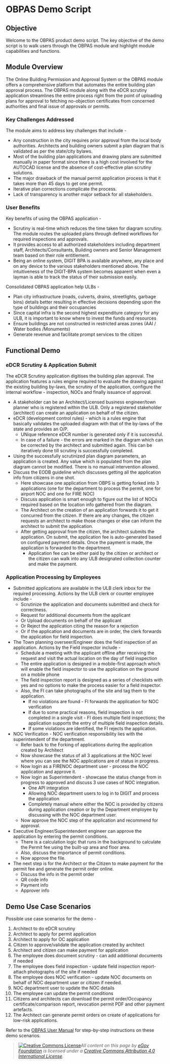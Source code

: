 # OBPAS Demo Script

## Objective

Welcome to the OBPAS product demo script. The key objective of the demo script is to walk users through the OBPAS module and highlight module capabilities and functions.

## Module Overview

The Online Building Permission and Approval System or the OBPAS module offers a comprehensive platform that automates the entire building plan approval process. The OBPAS module along with the eDCR scrutiny application streamlines the entire process right from the point of uploading plans for approval to fetching no-objection certificates from concerned authorities and final issue of approvals or permits. 

### Key Challenges Addressed

The module aims to address key challenges that include -

* Any construction in the city requires prior approval from the local body authorities. Architects and building owners submit a plan diagram that is validated as per the state/city bylaws.
* Most of the building plan applications and drawing plans are submitted manually in paper format since there is a high cost involved for the AUTOCAD license and the absence of cost-effective plan scrutiny solutions.
* The major drawback of the manual permit application process is that it takes more than 45 days to get one permit.
* Iterative plan corrections complicate the process.
* Lack of transparency is another major setback for all stakeholders.

### User Benefits

Key benefits of using the OBPAS application -

* Scrutiny is real-time which reduces the time taken for diagram scrutiny. The module routes the uploaded plans through defined workflows for required inspections and approvals.
* It provides access to all authorized stakeholders including department staff, Architects/Consultants, Building owners and Senior Management team based on their role entitlement.
* Being an online system, DIGIT BPA is available anywhere, any place and on any device to the various stakeholders mentioned above. The intuitiveness of the DIGIT-BPA system becomes apparent when even a layman is able to track the status of their submission easily.

Consolidated OBPAS application help ULBs -

* Plan city infrastructure \(roads, culverts, drains, streetlights, garbage bins\) details better resulting in effective decisions depending upon the type of buildings and their occupancies
* Since capital infra is the second highest expenditure category for any ULB, it is important to know where to invest the funds and resources
* Ensure buildings are not constructed in restricted areas zones \(AAI / Water bodies /Monuments\)
* Generate revenue and facilitate prompt services to the citizen

## Functional Demo 

### eDCR Scrutiny & Application Submit

The eDCR Scrutiny application digitises the building plan approval. The application features a rules engine required to evaluate the drawing against the existing building by-laws, the scrutiny of the application, configure the internal workflow - inspection, NOCs and finally issuance of approval. 

* A stakeholder can be an Architect/Licensed business engineer/town planner who is registered within the ULB. Only a registered stakeholder \(architect\) can create an application on behalf of the citizen.
* eDCR \(development control rules\) -  which is a rules engine that basically validates the uploaded diagram with that of the by-laws of the state and provides an O/P.
  * UNique reference eDCR number is generated only if it is successful.
  * In case of a failure - the errors are marked in the diagram which can be corrected by the architect and submitted again. This can be iteratively done till scrutiny is successfully completed.
* Using the successfully scrutinized plan diagram parameters, an application is created. Any value which is populated from the plan diagram cannot be modified. There is no manual intervention allowed.
* Discuss the EODB guideline which discusses getting all the application info from citizens in one shot.
  * Here showcase one application from OBPS is getting forked into 3 applications \(one for the department to process the permit, one for airport NOC and one for FIRE NOC\)
  * Discuss application is smart enough to figure out the list of NOCs required based on the location info gathered from the diagram.
  * The Architect on the creation of an application forwards it to get it concurred from the citizen. If there are any changes, the citizen requests an architect to make those changes or else can inform the architect to submit the application.
  * After getting approval from the citizen, the architect submits the application. On submit, the application fee is auto-generated based on configured payment details. Once the payment is made, the application is forwarded to the department.
    * Application fee can be either paid by the citizen or architect or the citizen can walk into any ULB designated collection counter and make the payment.

### Application Processing by Employees

* Submitted applications are available in the ULB clerk inbox for the required processing. Actions by the ULB clerk or counter employee include -
  * Scrutinize the application and documents submitted and check for correctness.
  * Request for additional documents from the applicant
  * Or Upload documents on behalf of the applicant
  * Or Reject the application citing the reason for a rejection
  * Or if the application and documents are in order, the clerk forwards the application for field inspection.
* The Town planning overseer/Engineer does the field inspection of an application. Actions by the Field inspector include - 
  * Schedule a meeting with the applicant offline after receiving the request and visit the actual location on the day of field inspection
  * The entire application is designed in a mobile-first approach which will enable the field inspector to use the application on the ground on a mobile phone
  * The field inspection report is designed as a series of checklists with yes and no options to make the process easier for a field inspector.
  * Also, the FI can take photographs of the site and tag them to the application.
    * If no violations are found - FI forwards the application for NOC verification
    * If due to some practical reasons, field inspection is not completed in a single visit - FI does multiple field inspections; the application supports the entry of multiple field inspection details.
    * If some violations are identified, the FI rejects the application.
* NOC Verification - NOC verification responsibility lies with the superintendent of the department.
  * Refer back to the Forking of applications during the application created by Architect
  * Now showcase the status of all 3 applications at the NOC level where you can see the NOC applications are of status in progress.
  * Now login as a FIRENOC department user - process the NOC application and approve it.
  * Now login as Superintendent - showcase the status change from in progress to approved and discuss 3 use cases of NOC integration.
    * One API integration
    * Allowing NOC department users to log in to DIGIT and process the application
    * Completely manual where either the NOC is provided by citizens during application creation or by the Department employee by discussing with the NOC department user.
  * Now approve the NOC step of the application and recommend for approval.
* Executive Engineer/Superintendent engineer can approve the application by entering the permit conditions.
  * There is a calculation logic that runs in the background to calculate the Permit fee using the built-up area and floor area.
  * Also, discuss the importance of permit conditions.
  * Now approve the file.
* The next step is for the Architect or the Citizen to make payment for the permit fee and generate the permit order online.
  * Discuss the info in the permit order
  * QR code info
  * Payment info
  * Approver info

## Demo Use Case Scenarios

Possible use case scenarios for the demo -

1. Architect to do eDCR scrutiny
2. Architect to apply for permit application
3. Architect to apply for OC application
4. Citizen to approve/validate the application created by architect
5. Architect and citizen can make payment for application
6. The employee does document scrutiny - can add additional documents if needed
7. The employee does field inspection - update field inspection report-  attach photographs of the site if needed
8. The employee does NOC verification - update NOC documents on behalf of NOC department user or citizen if needed.
9. NOC department user to update the NOC details
10. The employee can update the permit conditions
11. Citizens and architects can download the permit order/Occupancy certificate/comparison report, revocation permit PDF and other payment artefacts.
12. The Architect can generate permit orders on create of applications for low-risk applications.

Refer to the [OBPAS User Manual](obpas-user-manual/) for step-by-step instructions on these demo scenarios.





> [![Creative Commons License](https://i.creativecommons.org/l/by/4.0/80x15.png)_​_](http://creativecommons.org/licenses/by/4.0/)_All content on this page by_ [_eGov Foundation_](https://egov.org.in/) _is licensed under a_ [_Creative Commons Attribution 4.0 International License_](http://creativecommons.org/licenses/by/4.0/)_._

